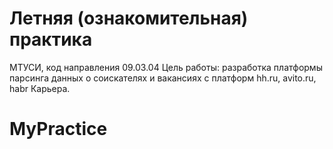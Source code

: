 # Летняя (ознакомительная) практика
МТУСИ, код направления 09.03.04
Цель работы: разработка платформы парсинга данных о соискателях и вакансиях с платформ hh.ru, avito.ru, habr Карьера.
# MyPractice

